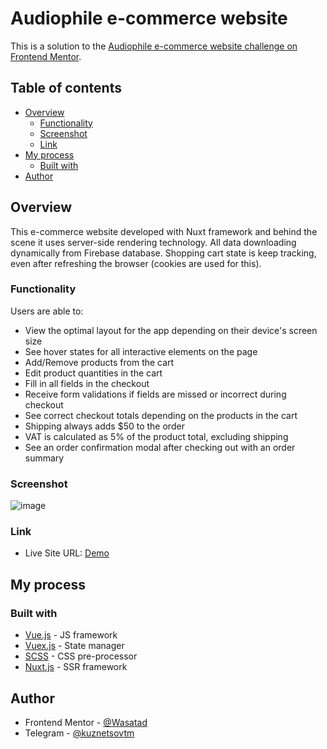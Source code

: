 # Audiophile e-commerce website

This is a solution to the [Audiophile e-commerce website challenge on Frontend Mentor](https://www.frontendmentor.io/challenges/audiophile-ecommerce-website-C8cuSd_wx).

## Table of contents

- [Overview](#overview)
  - [Functionality](#functionality)
  - [Screenshot](#screenshot)
  - [Link](#link)
- [My process](#my-process)
  - [Built with](#built-with)
- [Author](#author)

## Overview

This e-commerce website developed with Nuxt framework and behind the scene it uses server-side rendering technology. All data downloading dynamically from Firebase database. Shopping cart state is keep tracking, even after refreshing the browser (сookies are used for this).

### Functionality

Users are able to:

- View the optimal layout for the app depending on their device's screen size
- See hover states for all interactive elements on the page
- Add/Remove products from the cart
- Edit product quantities in the cart
- Fill in all fields in the checkout
- Receive form validations if fields are missed or incorrect during checkout
- See correct checkout totals depending on the products in the cart
- Shipping always adds $50 to the order
- VAT is calculated as 5% of the product total, excluding shipping
- See an order confirmation modal after checking out with an order summary

### Screenshot

![image](src/assets/img/audiophile-ecommerce-preview.png)

### Link

- Live Site URL: [Demo](https://wasatad.github.io/Product-Page/)

## My process

### Built with

- [Vue.js](https://vuejs.org/) - JS framework
- [Vuex.js](https://vuex.vuejs.org/) - State manager
- [SCSS](https://sass-lang.com/) - CSS pre-processor
- [Nuxt.js](https://nuxtjs.org/) - SSR framework

## Author

- Frontend Mentor - [@Wasatad](https://www.frontendmentor.io/profile/Wasatad)
- Telegram - [@kuznetsovtm](https://t.me/@kuznetsovtm)
